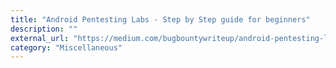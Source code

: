 ```yaml
---
title: "Android Pentesting Labs - Step by Step guide for beginners"
description: ""
external_url: "https://medium.com/bugbountywriteup/android-pentesting-lab-4a6fe1a1d2e0"
category: "Miscellaneous"
---
```

